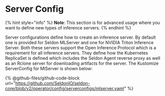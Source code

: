 ---
---

# Server Config

{% hint style="info" %}
**Note**: This section is for advanced usage where you want to define new types of inference servers.
{% endhint %}

Server configurations define how to create an inference server. By default one is provided
for Seldon MLServer and one for NVIDIA Triton Inference Server. Both these servers support
the Open Inference Protocol which is a requirement for all inference servers. They define how
the Kubernetes ReplicaSet is defined which includes the Seldon Agent reverse proxy as well
as an Rclone server for downloading artifacts for the server. The Kustomize ServerConfig for
MlServer is shown below:

{% @github-files/github-code-block url="https://github.com/SeldonIO/seldon-core/blob/v2/operator/config/serverconfigs/mlserver.yaml" %}

